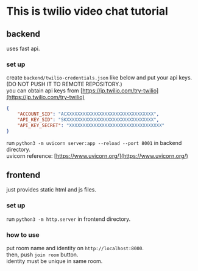 # This is twilio video chat tutorial

## backend
uses fast api.  
### set up  
create `backend/twilio-credentials.json` like below and put your api keys.(DO NOT PUSH IT TO REMOTE REPOSITORY.)  
you can obtain api keys from [https://jp.twilio.com/try-twilio](https://jp.twilio.com/try-twilio)
```json:backend/twilio-credentials.json
{
    "ACCOUNT_SID": "ACXXXXXXXXXXXXXXXXXXXXXXXXXXXXXXXX",
    "API_KEY_SID": "SKXXXXXXXXXXXXXXXXXXXXXXXXXXXXXXXX",
    "API_KEY_SECRET": "XXXXXXXXXXXXXXXXXXXXXXXXXXXXXXXXXX"
}
```

run `python3 -m uvicorn server:app --reload --port 8001` in backend directory.  
uvicorn reference: [https://www.uvicorn.org/](https://www.uvicorn.org/)

## frontend
just provides static html and js files.  
### set up
run `python3 -m http.server` in frontend directory.

### how to use
put room name and identity on `http://localhost:8000`.  
then, push `join room` button.  
identity must be unique in same room.
